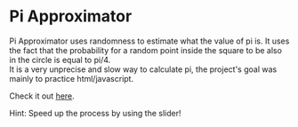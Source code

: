 Pi Approximator
===============

<p>Pi Approximator uses randomness to estimate what the value of pi is. It uses the fact that the probability for a random point inside the square to be also in the circle is equal to pi/4.
<br/>It is a very unprecise and slow way to calculate pi, the project's goal was mainly to practice html/javascript.
</p>
<p>Check it out <a href="http://basile-henry.github.io/pi/">here</a>.</p>
<span>Hint: Speed up the process by using the slider!</span>

